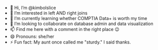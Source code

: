 - 👋 Hi, I’m @kimbolslice
- 👀 I’m interested in left AND right joins
- 🌱 I’m currently learning whether COMPTIA Data+ is worth my time
- 💞️ I’m looking to collaborate on database admin and data visualization
- 📫 Find me here with a comment in the right place 😉
- 😄 Pronouns: she/her
- ⚡ Fun fact: My aunt once called me "sturdy." I said thanks.

<!---
kimbolslice/kimbolslice is a ✨ special ✨ repository because its `README.md` (this file) appears on your GitHub profile.
You can click the Preview link to take a look at your changes.
--->
